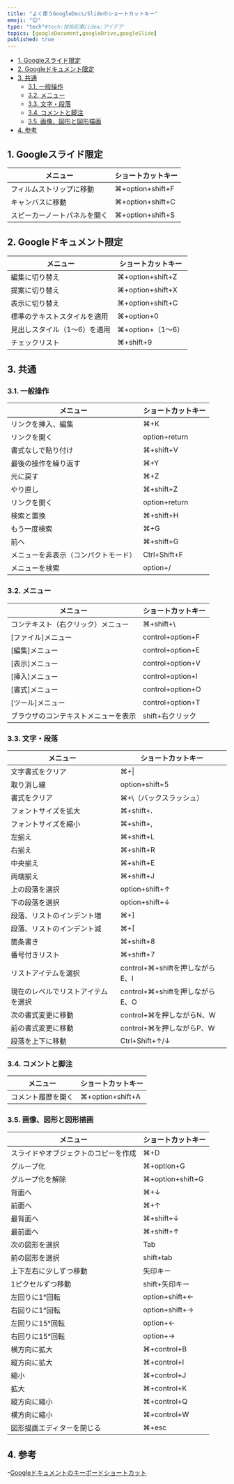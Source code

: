 ```yaml
---
title: "よく使うGoogleDocs/Slideのショートカットキー"
emoji: "😊"
type: "tech"#tech:技術記事/idea:アイデア
topics: [googleDocument,googleDrive,googleSlide]
published: true
---
```


- [1. Googleスライド限定](#1-googleスライド限定)
- [2. Googleドキュメント限定](#2-googleドキュメント限定)
- [3. 共通](#3-共通)
    - [3.1. 一般操作](#31-一般操作)
    - [3.2. メニュー](#32-メニュー)
    - [3.3. 文字・段落](#33-文字段落)
    - [3.4. コメントと脚注](#34-コメントと脚注)
    - [3.5. 画像、図形と図形描画](#35-画像図形と図形描画)
- [4. 参考](#4-参考)

## 1. Googleスライド限定

|メニュー|ショートカットキー
|----------------------------------------|----------------------------|
|フィルムストリップに移動|⌘+option+shift+F|
|キャンバスに移動|⌘+option+shift+C|
|スピーカーノートパネルを開く|⌘+option+shift+S|

## 2. Googleドキュメント限定

|メニュー|ショートカットキー
|----------------------------------------|----------------------------|
|編集に切り替え|⌘+option+shift+Z|
|提案に切り替え|⌘+option+shift+X|
|表示に切り替え|⌘+option+shift+C|
|標準のテキストスタイルを適用|⌘+option+0|
|見出しスタイル（1～6）を適用|⌘+option+（1～6）|
|チェックリスト|⌘+shift+9|

## 3. 共通

### 3.1. 一般操作

|メニュー|ショートカットキー
|----------------------------------------|----------------------------|
|リンクを挿入、編集|⌘+K|
|リンクを開く|option+return|
|書式なしで貼り付け|⌘+shift+V|
|最後の操作を繰り返す|⌘+Y|
|元に戻す|⌘+Z|
|やり直し|⌘+shift+Z|
|リンクを開く|option+return|
|検索と置換|⌘+shift+H|
|もう一度検索|⌘+G|
|前へ|⌘+shift+G|
|メニューを非表示（コンパクトモード）|Ctrl+Shift+F|
|メニューを検索|option+/|

### 3.2. メニュー

|メニュー|ショートカットキー
|----------------------------------------|----------------------------|
|コンテキスト（右クリック）メニュー|⌘+shift+\ |
|[ファイル]メニュー|control+option+F|
|[編集]メニュー|control+option+E|
|[表示]メニュー|control+option+V|
|[挿入]メニュー|control+option+I|
|[書式]メニュー|control+option+O|
|[ツール]メニュー|control+option+T|
|ブラウザのコンテキストメニューを表示|shift+右クリック|

### 3.3. 文字・段落

|メニュー|ショートカットキー
|----------------------------------------|----------------------------|
|文字書式をクリア|⌘+\|
|取り消し線|option+shift+5|
|書式をクリア|⌘+\（バックスラッシュ）|
|フォントサイズを拡大|⌘+shift+.|
|フォントサイズを縮小|⌘+shift+,|
|左揃え|⌘+shift+L|
|右揃え|⌘+shift+R|
|中央揃え|⌘+shift+E|
|両端揃え|⌘+shift+J|
|上の段落を選択|option+shift+↑|
|下の段落を選択|option+shift+↓|
|段落、リストのインデント増|⌘+]|
|段落、リストのインデント減|⌘+[|
|箇条書き|⌘+shift+8|
|番号付きリスト|⌘+shift+7|
|リストアイテムを選択|control+⌘+shiftを押しながらE、I|
|現在のレベルでリストアイテムを選択|control+⌘+shiftを押しながらE、O|
|次の書式変更に移動|control+⌘を押しながらN、W|
|前の書式変更に移動|control+⌘を押しながらP、W|
|段落を上下に移動|Ctrl+Shift+↑/↓|

### 3.4. コメントと脚注

|メニュー|ショートカットキー
|----------------------------------------|----------------------------|
|コメント履歴を開く|⌘+option+shift+A|

### 3.5. 画像、図形と図形描画

|メニュー|ショートカットキー
|----------------------------------------|----------------------------|
|スライドやオブジェクトのコピーを作成|⌘+D|
|グループ化|⌘+option+G|
|グループ化を解除|⌘+option+shift+G|
|背面へ|⌘+↓|
|前面へ|⌘+↑|
|最背面へ|⌘+shift+↓|
|最前面へ|⌘+shift+↑|
|次の図形を選択|Tab|
|前の図形を選択|shift+tab|
|上下左右に少しずつ移動|矢印キー|
|1ピクセルずつ移動|shift+矢印キー|
|左回りに1°回転|option+shift+←|
|右回りに1°回転|option+shift+→|
|左回りに15°回転|option+←|
|右回りに15°回転|option+→|
|横方向に拡大|⌘+control+B|
|縦方向に拡大|⌘+control+I|
|縮小|⌘+control+J|
|拡大|⌘+control+K|
|縦方向に縮小|⌘+control+Q|
|横方向に縮小|⌘+control+W|
|図形描画エディターを閉じる|⌘+esc|

## 4. 参考

-[Googleドキュメントのキーボードショートカット](https://support.google.com/docs/answer/179738?hl=ja)

